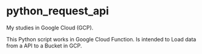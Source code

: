# python_request_api
My studies in Google Cloud (GCP).

This Python script works in Google Cloud Function. Is intended to Load data from a API to a Bucket in GCP.